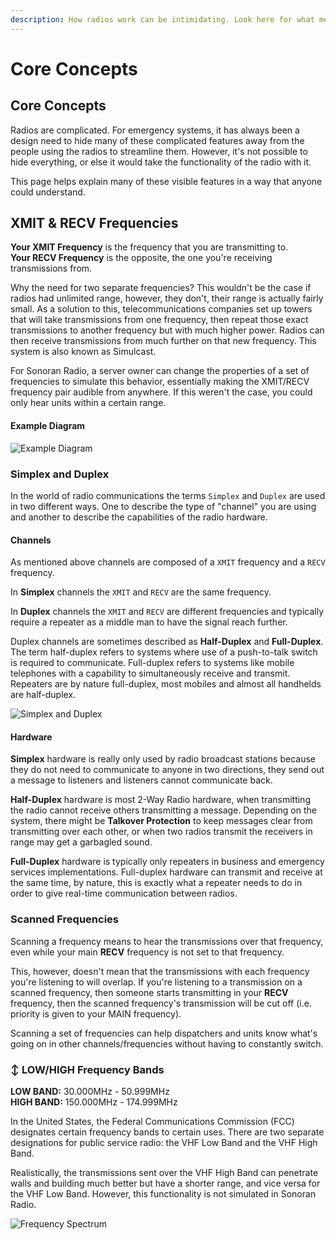 ```yaml
---
description: How radios work can be intimidating. Look here for what means what.
---
```


# Core Concepts

## Core Concepts <a href="#core-concepts" id="core-concepts"></a>

Radios are complicated. For emergency systems, it has always been a design need to hide many of these complicated features away from the people using the radios to streamline them. However, it's not possible to hide everything, or else it would take the functionality of the radio with it.

This page helps explain many of these visible features in a way that anyone could understand.

## XMIT & RECV Frequencies <a href="#xmit-recv-frequencies" id="xmit-recv-frequencies"></a>

**Your XMIT Frequency** is the frequency that you are transmitting to.\
**Your RECV Frequency** is the opposite, the one you're receiving transmissions from.

Why the need for two separate frequencies? This wouldn't be the case if radios had unlimited range, however, they don't, their range is actually fairly small. As a solution to this, telecommunications companies set up towers that will take transmissions from one frequency, then repeat those exact transmissions to another frequency but with much higher power. Radios can then receive transmissions from much further on that new frequency. This system is also known as Simulcast.

For Sonoran Radio, a server owner can change the properties of a set of frequencies to simulate this behavior, essentially making the XMIT/RECV frequency pair audible from anywhere. If this weren't the case, you could only hear units within a certain range.

#### Example Diagram <a href="#example-diagram" id="example-diagram"></a>

![Example Diagram](../../.gitbook/assets/Radio\_Diagram.png)

### Simplex and Duplex <a href="#simplex-and-duplex" id="simplex-and-duplex"></a>

In the world of radio communications the terms `Simplex` and `Duplex` are used in two different ways. One to describe the type of "channel" you are using and another to describe the capabilities of the radio hardware.

#### Channels <a href="#channels" id="channels"></a>

As mentioned above channels are composed of a `XMIT` frequency and a `RECV` frequency.

In **Simplex** channels the `XMIT` and `RECV` are the same frequency.

In **Duplex** channels the `XMIT` and `RECV` are different frequencies and typically require a repeater as a middle man to have the signal reach further.

Duplex channels are sometimes described as **Half-Duplex** and **Full-Duplex**. The term half-duplex refers to systems where use of a push-to-talk switch is required to communicate. Full-duplex refers to systems like mobile telephones with a capability to simultaneously receive and transmit. Repeaters are by nature full-duplex, most mobiles and almost all handhelds are half-duplex.

![Simplex and Duplex](../../.gitbook/assets/Radio\_simplex-duplex.jpg)

#### Hardware <a href="#hardware" id="hardware"></a>

**Simplex** hardware is really only used by radio broadcast stations because they do not need to communicate to anyone in two directions, they send out a message to listeners and listeners cannot communicate back.

**Half-Duplex** hardware is most 2-Way Radio hardware, when transmitting the radio cannot receive others transmitting a message. Depending on the system, there might be **Talkover Protection** to keep messages clear from transmitting over each other, or when two radios transmit the receivers in range may get a garbagled sound.

**Full-Duplex** hardware is typically only repeaters in business and emergency services implementations. Full-duplex hardware can transmit and receive at the same time, by nature, this is exactly what a repeater needs to do in order to give real-time communication between radios.

### Scanned Frequencies <a href="#scanned-frequencies" id="scanned-frequencies"></a>

Scanning a frequency means to hear the transmissions over that frequency, even while your main **RECV** frequency is not set to that frequency.

This, however, doesn't mean that the transmissions with each frequency you're listening to will overlap. If you're listening to a transmission on a scanned frequency, then someone starts transmitting in your **RECV** frequency, then the scanned frequency's transmission will be cut off (i.e. priority is given to your MAIN frequency).

Scanning a set of frequencies can help dispatchers and units know what's going on in other channels/frequencies without having to constantly switch.

### ↕️ LOW/HIGH Frequency Bands <a href="#lowhigh-frequency-bands" id="lowhigh-frequency-bands"></a>

**LOW BAND:** 30.000MHz - 50.999MHz\
**HIGH BAND:** 150.000MHz - 174.999MHz

In the United States, the Federal Communications Commission (FCC) designates certain frequency bands to certain uses. There are two separate designations for public service radio: the VHF Low Band and the VHF High Band.

Realistically, the transmissions sent over the VHF High Band can penetrate walls and building much better but have a shorter range, and vice versa for the VHF Low Band. However, this functionality is not simulated in Sonoran Radio.

![Frequency Spectrum](../../.gitbook/assets/Radio\_Spectrum-View.png)
